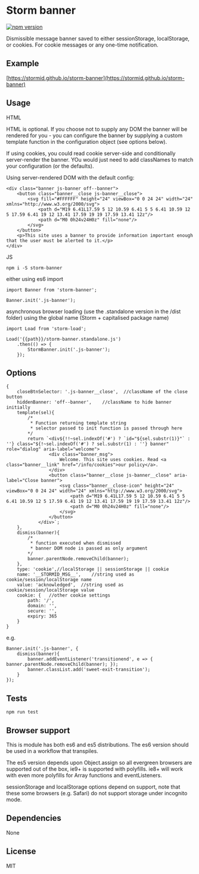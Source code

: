 # Storm banner

[![npm version](https://badge.fury.io/js/storm-banner.svg)](https://badge.fury.io/js/storm-banner)

Dismissible message banner saved to either sessionStorage, localStorage, or cookies. For cookie messages or any one-time notification.

## Example
[https://stormid.github.io/storm-banner](https://stormid.github.io/storm-banner)

## Usage
HTML

HTML is optional. If you choose not to supply any DOM the banner will be rendered for you - you can configure the banner by supplying a custom template function in the configuration object (see options below).

If using cookies, you could read cookie server-side and conditionally server-render the banner. YOu would just need to add classNames to match your configuration (or the defaults).

Using server-rendered DOM with the default config:

```
<div class="banner js-banner off--banner">
    <button class="banner__close js-banner__close">
        <svg fill="#FFFFFF" height="24" viewBox="0 0 24 24" width="24" xmlns="http://www.w3.org/2000/svg">
            <path d="M19 6.41L17.59 5 12 10.59 6.41 5 5 6.41 10.59 12 5 17.59 6.41 19 12 13.41 17.59 19 19 17.59 13.41 12z"/>
            <path d="M0 0h24v24H0z" fill="none"/>
        </svg>
    </button>
    <p>This site uses a banner to provide information important enough that the user must be alerted to it.</p>
</div>
```

JS
```
npm i -S storm-banner
```
either using es6 import
```
import Banner from 'storm-banner';

Banner.init('.js-banner');
```
asynchronous browser loading (use the .standalone version in the /dist folder) using the global name (Storm + capitalised package name)
```
import Load from 'storm-load';

Load('{{path}}/storm-banner.standalone.js')
    .then(() => {
        StormBanner.init('.js-banner');
    });
```

## Options
```
{
    closeBtnSelector: '.js-banner__close',  //className of the close button
	hiddenBanner: 'off--banner',    //className to hide banner initially
	template(sel){
        /*
         * Function returning template string
         * selector passed to init function is passed through here
        */
		return `<div${!!~sel.indexOf('#') ? `id="${sel.substr(1)}"` : ''} class="${!~sel.indexOf('#') ? sel.substr(1) : ''} banner" role="dialog" aria-label="welcome">
				<div class="banner_msg">
					Welcome. This site uses cookies. Read <a class="banner__link" href="/info/cookies">our policy</a>.
				</div>
				<button class="banner__close js-banner__close" aria-label="Close banner">
					<svg class="banner__close-icon" height="24" viewBox="0 0 24 24" width="24" xmlns="http://www.w3.org/2000/svg">
						<path d="M19 6.41L17.59 5 12 10.59 6.41 5 5 6.41 10.59 12 5 17.59 6.41 19 12 13.41 17.59 19 19 17.59 13.41 12z"/>
						<path d="M0 0h24v24H0z" fill="none"/>
					</svg>
				</button>
			</div>`;
	},
	dismiss(banner){ 
        /*
         * function executed when dismissed
         * banner DOM node is passed as only argument
        */
        banner.parentNode.removeChild(banner);
    },
	type: 'cookie',//localStorage || sessionStorage || cookie
	name: '__STORMID_MSG__',    //string used as cookie/session/localStorage name
	value: 'acknowledged',  //string used as cookie/session/localStorage value
	cookie: {   //other cookie settings
		path: '/',
		domain: '',
		secure: '',
		expiry: 365
	}
}
```

e.g.
```
Banner.init('.js-banner', {
    dismiss(banner){
        banner.addEventListener('transitionend', e => { banner.parentNode.removeChild(banner); });
        banner.classList.add('sweet-exit-transition');
    }
});
```

## Tests
```
npm run test
```

## Browser support
This is module has both es6 and es5 distributions. The es6 version should be used in a workflow that transpiles.

The es5 version depends upon Object.assign so all evergreen browsers are supported out of the box, ie9+ is supported with polyfills. ie8+ will work with even more polyfills for Array functions and eventListeners.

sessionStorage and localStorage options depend on support, note that these some browsers (e.g. Safari) do not support storage under incognito mode.

## Dependencies
None

## License
MIT